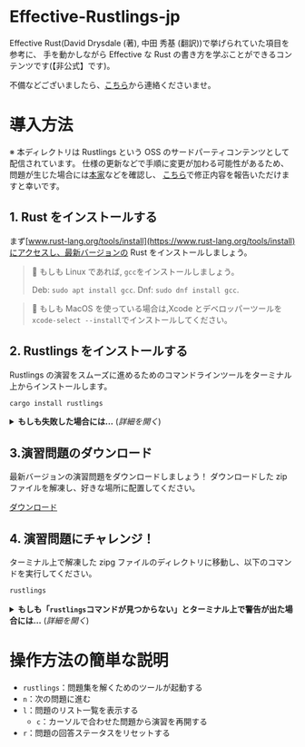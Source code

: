 # Effective-Rustlings-jp

Effective Rust(David Drysdale (著), 中田 秀基 (翻訳))で挙げられていた項目を参考に、
手を動かしながら Effective な Rust の書き方を学ぶことができるコンテンツです(【非公式】です)。

不備などございましたら、[こちら](https://github.com/sotanengel/effective-rustlings-jp/issues)から連絡くださいませ。

# 導入方法

※ 本ディレクトリは Rustlings という OSS のサードパーティコンテンツとして配信されています。
仕様の更新などで手順に変更が加わる可能性があるため、問題が生じた場合には[本家](https://github.com/rust-lang/rustlings/blob/main)などを確認し、
[こちら](https://github.com/sotanengel/effective-rustlings-jp/issues)で修正内容を報告いただけますと幸いです。

## 1. Rust をインストールする

まず[www.rust-lang.org/tools/install](https://www.rust-lang.org/tools/install)にアクセスし、最新バージョンの Rust をインストールしましょう。

> 🐧 もしも Linux であれば, `gcc`をインストールしましょう。
>
> Deb: `sudo apt install gcc`.
> Dnf: `sudo dnf install gcc`.

> 🍎 もしも MacOS を使っている場合は,Xcode とデベロッパーツールを`xcode-select --install`でインストールしてください。

## 2. Rustlings をインストールする

Rustlings の演習をスムーズに進めるためのコマンドラインツールをターミナル上からインストールします。

```bash
cargo install rustlings
```

<details>
<summary><strong>もしも失敗した場合には…</strong> (<em>詳細を開く</em>)</summary>

- `rustup update`コマンドで最新バージョンの Rust か確認してください
- `--locked`フラグを利用してみてください、こんな感じで →`cargo install rustlings --locked`
- もしくは[本家の issue](https://github.com/rust-lang/rustlings/issues/new)で報告してください

</details>

## 3.演習問題のダウンロード

最新バージョンの演習問題をダウンロードしましょう！
ダウンロードした zip ファイルを解凍し、好きな場所に配置してください。

[ダウンロード](https://github.com/sotanengel/effective-rustlings-jp/tree/20250101)

## 4. 演習問題にチャレンジ！

ターミナル上で解凍した zipg ファイルのディレクトリに移動し、以下のコマンドを実行してください。

```bash
rustlings
```

<details>
<summary><strong>もしも「<code>rustlings</code>コマンドが見つからない」とターミナル上で警告が出た場合には…</strong> (<em>詳細を開く</em>)</summary>

もしも Linux 系を使っており、Rust をパッケージマネージャーでインストールしていた場合には、
Cargo が`~/.cargo/bin`にダウンロードされているものの、
`~/.cargo/bin`が`PATH`の環境変数に入っていない可能性があります。

解決方法としては、

- 手動で`~/.cargo/bin`を`PATH`に追加する
- Rust をアンインストールし、`rustup`: https://www.rust-lang.org/tools/install でインストールする

</details>

# 操作方法の簡単な説明

- `rustlings`：問題集を解くためのツールが起動する
- `n`：次の問題に進む
- `l`：問題のリスト一覧を表示する
  - `c`：カーソルで合わせた問題から演習を再開する
- `r`：問題の回答ステータスをリセットする
